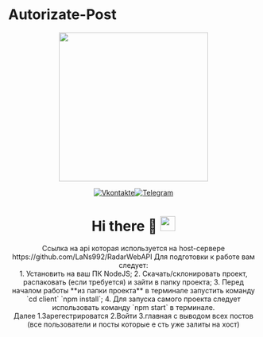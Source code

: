 # Autorizate-Post
<div id="header" align="center">
  <img src="https://media.giphy.com/media/vLlpbDafjgHystuJ0a/giphy.gif" width="300"/>
  <div id="badges" style="text-align: center;">

 [![Vkontakte](https://img.shields.io/badge/-Vkontakte-090909?style=for-the-badge&logo=Vk&logoColor=4F7DB3)](https://vk.com/lans.nyhao)[![Telegram](https://img.shields.io/badge/-Telegram-090909?style=for-the-badge&logo=telegram&logoColor=27A0D9)](https://t.me/LaNs0_0)
  <h1>
  Hi there 🌱
  <img src="https://media.giphy.com/media/hvRJCLFzcasrR4ia7z/giphy.gif" width="30px"/>
</h1>
</div>
Ссылка на api которая используется на host-сервере https://github.com/LaNs992/RadarWebAPI
Для подготовки к работе вам следует: 
<div></div>
1. Установить на ваш ПК NodeJS;
2. Скачать/склонировать проект, распаковать (если требуется) и зайти в папку проекта;
3. Перед началом работы **из папки проекта** в терминале запустить команду `cd client` `npm install`;
4. Для запуска самого проекта следует использовать команду `npm start` в терминале.
<div>
  Далее 
1.Зарегестрироватся 
2.Войти
3.главная с выводом всех постов (все пользователи и посты которые е сть уже залиты на хост)
</div>
</div>


